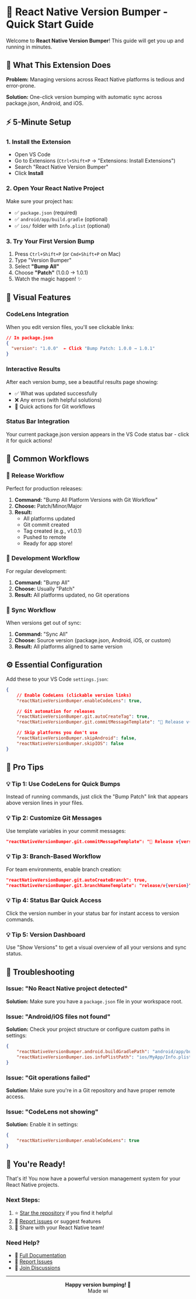 # 🚀 React Native Version Bumper - Quick Start Guide

Welcome to **React Native Version Bumper**! This guide will get you up and running in minutes.

## 🎯 What This Extension Does

**Problem:** Managing versions across React Native platforms is tedious and error-prone.

**Solution:** One-click version bumping with automatic sync across package.json, Android, and iOS.

## ⚡ 5-Minute Setup

### 1. **Install the Extension**

- Open VS Code
- Go to Extensions (`Ctrl+Shift+P` → "Extensions: Install Extensions")
- Search "React Native Version Bumper"
- Click **Install**

### 2. **Open Your React Native Project**

Make sure your project has:

- ✅ `package.json` (required)
- ✅ `android/app/build.gradle` (optional)
- ✅ `ios/` folder with `Info.plist` (optional)

### 3. **Try Your First Version Bump**

1. Press `Ctrl+Shift+P` (or `Cmd+Shift+P` on Mac)
2. Type "Version Bumper"
3. Select **"Bump All"**
4. Choose **"Patch"** (1.0.0 → 1.0.1)
5. Watch the magic happen! ✨

## 🎨 Visual Features

### CodeLens Integration

When you edit version files, you'll see clickable links:

```json
// In package.json
{
  "version": "1.0.0"  ← Click "Bump Patch: 1.0.0 → 1.0.1"
}
```

### Interactive Results

After each version bump, see a beautiful results page showing:

- ✅ What was updated successfully
- ❌ Any errors (with helpful solutions)
- 🔗 Quick actions for Git workflows

### Status Bar Integration

Your current package.json version appears in the VS Code status bar - click it for quick actions!

## 🔄 Common Workflows

### 🚀 **Release Workflow**

Perfect for production releases:

1. **Command:** "Bump All Platform Versions with Git Workflow"
2. **Choose:** Patch/Minor/Major
3. **Result:**
    - All platforms updated
    - Git commit created
    - Tag created (e.g., v1.0.1)
    - Pushed to remote
    - Ready for app store!

### 🔧 **Development Workflow**

For regular development:

1. **Command:** "Bump All"
2. **Choose:** Usually "Patch"
3. **Result:** All platforms updated, no Git operations

### 🔄 **Sync Workflow**

When versions get out of sync:

1. **Command:** "Sync All"
2. **Choose:** Source version (package.json, Android, iOS, or custom)
3. **Result:** All platforms aligned to same version

## ⚙️ Essential Configuration

Add these to your VS Code `settings.json`:

```json
{
    // Enable CodeLens (clickable version links)
    "reactNativeVersionBumper.enableCodeLens": true,

    // Git automation for releases
    "reactNativeVersionBumper.git.autoCreateTag": true,
    "reactNativeVersionBumper.git.commitMessageTemplate": "🚀 Release v{version}",

    // Skip platforms you don't use
    "reactNativeVersionBumper.skipAndroid": false,
    "reactNativeVersionBumper.skipIOS": false
}
```

## 🎯 Pro Tips

### 💡 **Tip 1: Use CodeLens for Quick Bumps**

Instead of running commands, just click the "Bump Patch" link that appears above version lines in your files.

### 💡 **Tip 2: Customize Git Messages**

Use template variables in your commit messages:

```json
"reactNativeVersionBumper.git.commitMessageTemplate": "🚀 Release v{version}\n\nPlatforms updated:\n{platforms}"
```

### 💡 **Tip 3: Branch-Based Workflow**

For team environments, enable branch creation:

```json
"reactNativeVersionBumper.git.autoCreateBranch": true,
"reactNativeVersionBumper.git.branchNameTemplate": "release/v{version}"
```

### 💡 **Tip 4: Status Bar Quick Access**

Click the version number in your status bar for instant access to version commands.

### 💡 **Tip 5: Version Dashboard**

Use "Show Versions" to get a visual overview of all your versions and sync status.

## 🚨 Troubleshooting

### **Issue: "No React Native project detected"**

**Solution:** Make sure you have a `package.json` file in your workspace root.

### **Issue: "Android/iOS files not found"**

**Solution:** Check your project structure or configure custom paths in settings:

```json
{
    "reactNativeVersionBumper.android.buildGradlePath": "android/app/build.gradle",
    "reactNativeVersionBumper.ios.infoPlistPath": "ios/MyApp/Info.plist"
}
```

### **Issue: "Git operations failed"**

**Solution:** Make sure you're in a Git repository and have proper remote access.

### **Issue: "CodeLens not showing"**

**Solution:** Enable it in settings:

```json
{
    "reactNativeVersionBumper.enableCodeLens": true
}
```

## 🎉 You're Ready!

That's it! You now have a powerful version management system for your React Native projects.

### **Next Steps:**

1. ⭐ [Star the repository](https://github.com/sandipshiwakoti/vscode-react-native-version-bumper) if you find it helpful
2. 📝 [Report issues](https://github.com/sandipshiwakoti/vscode-react-native-version-bumper/issues) or suggest features
3. 📢 Share with your React Native team!

### **Need Help?**

- 📖 [Full Documentation](README.md)
- 🐛 [Report Issues](https://github.com/sandipshiwakoti/vscode-react-native-version-bumper/issues)
- 💬 [Join Discussions](https://github.com/sandipshiwakoti/vscode-react-native-version-bumper/discussions)

---

<p align="center">
  <strong>Happy version bumping! 🚀</strong><br>
  Made wi
